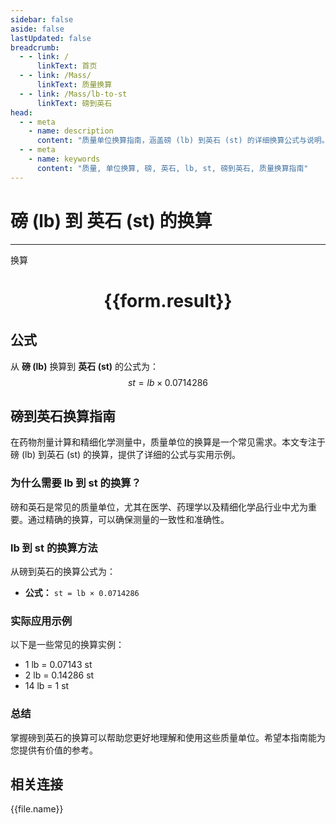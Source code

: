 ```yaml
---
sidebar: false
aside: false
lastUpdated: false
breadcrumb:
  - - link: /
      linkText: 首页
  - - link: /Mass/
      linkText: 质量换算
  - - link: /Mass/lb-to-st
      linkText: 磅到英石
head:
  - - meta
    - name: description
      content: "质量单位换算指南，涵盖磅 (lb) 到英石 (st) 的详细换算公式与说明。"
  - - meta
    - name: keywords
      content: "质量, 单位换算, 磅, 英石, lb, st, 磅到英石, 质量换算指南"
---
```

# 磅 (lb) 到 英石 (st) 的换算
---
<script setup>
import { onMounted, reactive, inject, ref } from 'vue'
import { NButton, NForm, NFormItem, NInput, NInputNumber, NSelect, NCard, useMessage,NGrid ,NGi } from 'naive-ui'
import { defineClientComponent } from 'vitepress'
import { Mass } from '../../files';

const convert = inject('convert')

const form = reactive({
  number: null,
  result: '',
})

const convertHandler = () => {
  if (form.number !== null && !isNaN(form.number)) {
    const convertedValue = parseFloat(form.number) * 0.0714286
    form.result = `${form.number}lb = ${convertedValue.toFixed(5)}st`
  } else {
    form.result = '请输入有效的数值。'
  }
}
</script>

<n-form size="large" :model="form">
  <n-form-item label="磅 (lb)">
    <n-input-number v-model:value="form.number" placeholder="输入磅" style="width: 100%" />
  </n-form-item>
  <n-form-item>
    <n-button type="primary" @click="convertHandler" block>换算</n-button>
  </n-form-item>
</n-form>

<n-card  embedded :bordered="false" hoverable>
  <div  style="text-align:center">
    <h1>{{form.result}}</h1>
  </div>
</n-card>

## 公式

从 **磅 (lb)** 换算到 **英石 (st)** 的公式为：
$$ st = lb \times 0.0714286 $$

## 磅到英石换算指南

在药物剂量计算和精细化学测量中，质量单位的换算是一个常见需求。本文专注于磅 (lb) 到英石 (st) 的换算，提供了详细的公式与实用示例。

### 为什么需要 lb 到 st 的换算？

磅和英石是常见的质量单位，尤其在医学、药理学以及精细化学品行业中尤为重要。通过精确的换算，可以确保测量的一致性和准确性。

### lb 到 st 的换算方法

从磅到英石的换算公式为：

- **公式：** `st = lb × 0.0714286`

### 实际应用示例

以下是一些常见的换算实例：

- 1 lb = 0.07143 st
- 2 lb = 0.14286 st
- 14 lb = 1 st

### 总结

掌握磅到英石的换算可以帮助您更好地理解和使用这些质量单位。希望本指南能为您提供有价值的参考。

## 相关连接
<n-grid x-gap="12" :cols="4">
  <n-gi v-for="(file, index) in Mass" :key="index">
    <n-button
      text
      tag="a"
      :href="file.path"
      type="primary"
    >
      {{file.name}}
    </n-button>
  </n-gi>
</n-grid>